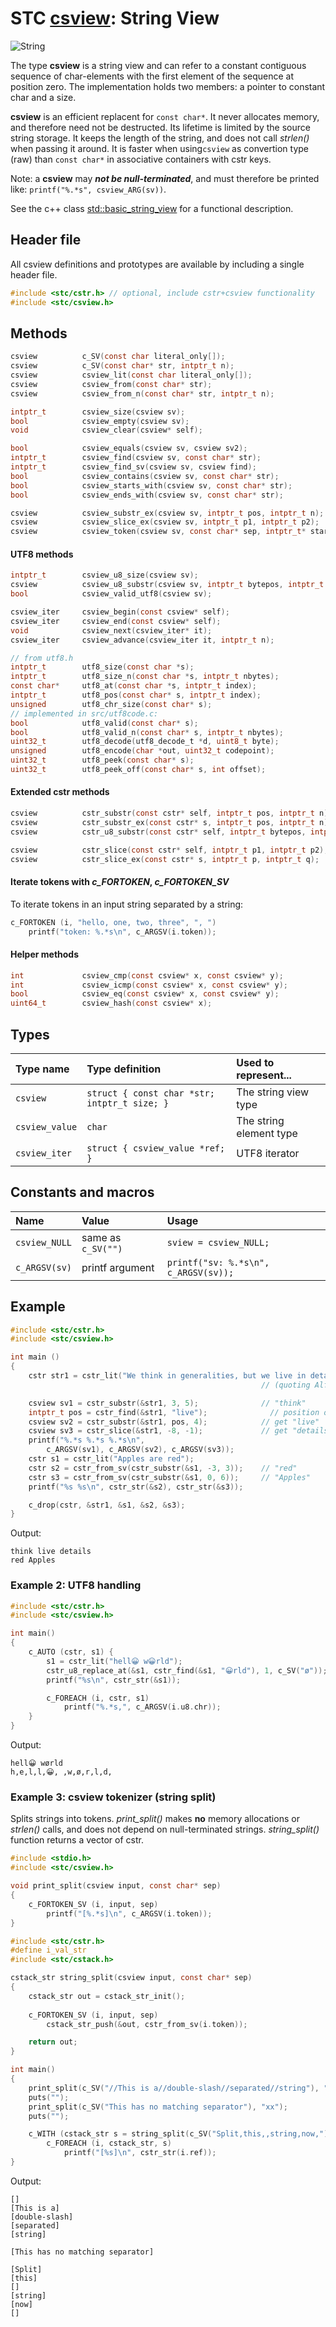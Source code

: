 # STC [csview](../include/stc/csview.h): String View
![String](pics/string.jpg)

The type **csview** is a string view and can refer to a constant contiguous sequence of char-elements with the first
element of the sequence at position zero. The implementation holds two members: a pointer to constant char and a size.

**csview** is an efficient replacent for `const char*`. It never allocates memory, and therefore need not be destructed.
Its lifetime is limited by the source string storage. It keeps the length of the string, and does not call *strlen()*
when passing it around. It is faster when using`csview` as convertion type (raw) than `const char*` in associative
containers with cstr keys.

Note: a **csview** may ***not be null-terminated***, and must therefore be printed like: 
`printf("%.*s", csview_ARG(sv))`.

See the c++ class [std::basic_string_view](https://en.cppreference.com/w/cpp/string/basic_string_view) for a functional
description.

## Header file

All csview definitions and prototypes are available by including a single header file.

```c
#include <stc/cstr.h> // optional, include cstr+csview functionality
#include <stc/csview.h>
```
## Methods

```c
csview          c_SV(const char literal_only[]);                         // construct from literal, no strlen()
csview          c_SV(const char* str, intptr_t n);                       // construct from str and length n
csview          csview_lit(const char literal_only[]);                   // alias for c_SV(lit)
csview          csview_from(const char* str);                            // construct from const char*
csview          csview_from_n(const char* str, intptr_t n);              // alias for c_SV(str, n)

intptr_t        csview_size(csview sv);
bool            csview_empty(csview sv);
void            csview_clear(csview* self);

bool            csview_equals(csview sv, csview sv2);
intptr_t        csview_find(csview sv, const char* str);
intptr_t        csview_find_sv(csview sv, csview find);
bool            csview_contains(csview sv, const char* str);
bool            csview_starts_with(csview sv, const char* str);
bool            csview_ends_with(csview sv, const char* str);

csview          csview_substr_ex(csview sv, intptr_t pos, intptr_t n);   // negative pos count from end
csview          csview_slice_ex(csview sv, intptr_t p1, intptr_t p2);    // negative p1, p2 count from end
csview          csview_token(csview sv, const char* sep, intptr_t* start); // *start > sv.size after last token
```

#### UTF8 methods
```c
intptr_t        csview_u8_size(csview sv);
csview          csview_u8_substr(csview sv, intptr_t bytepos, intptr_t u8len);
bool            csview_valid_utf8(csview sv);                            // requires linking with src/utf8code.c

csview_iter     csview_begin(const csview* self);
csview_iter     csview_end(const csview* self);
void            csview_next(csview_iter* it);                            // utf8 codepoint step, not byte!
csview_iter     csview_advance(csview_iter it, intptr_t n);

// from utf8.h
intptr_t        utf8_size(const char *s);
intptr_t        utf8_size_n(const char *s, intptr_t nbytes);             // number of UTF8 codepoints within n bytes
const char*     utf8_at(const char *s, intptr_t index);                  // from UTF8 index to char* position
intptr_t        utf8_pos(const char* s, intptr_t index);                 // from UTF8 index to byte index position
unsigned        utf8_chr_size(const char* s);                            // UTF8 character size: 1-4
// implemented in src/utf8code.c:
bool            utf8_valid(const char* s);
bool            utf8_valid_n(const char* s, intptr_t nbytes);
uint32_t        utf8_decode(utf8_decode_t *d, uint8_t byte);             // decode next byte to utf8, return state.
unsigned        utf8_encode(char *out, uint32_t codepoint);              // encode unicode cp into out buffer
uint32_t        utf8_peek(const char* s);                                // codepoint value of character at s
uint32_t        utf8_peek_off(const char* s, int offset);                // codepoint value at utf8 pos (may be negative)
```

#### Extended cstr methods
```c
csview          cstr_substr(const cstr* self, intptr_t pos, intptr_t n);
csview          cstr_substr_ex(const cstr* s, intptr_t pos, intptr_t n);   // negative pos count from end
csview          cstr_u8_substr(const cstr* self, intptr_t bytepos, intptr_t u8len);

csview          cstr_slice(const cstr* self, intptr_t p1, intptr_t p2);
csview          cstr_slice_ex(const cstr* s, intptr_t p, intptr_t q);    // negative p or q count from end
```
#### Iterate tokens with *c_FORTOKEN*, *c_FORTOKEN_SV*

To iterate tokens in an input string separated by a string:
```c
c_FORTOKEN (i, "hello, one, two, three", ", ")
    printf("token: %.*s\n", c_ARGSV(i.token));
```

#### Helper methods
```c
int             csview_cmp(const csview* x, const csview* y);
int             csview_icmp(const csview* x, const csview* y);
bool            csview_eq(const csview* x, const csview* y);
uint64_t        csview_hash(const csview* x);
```

## Types

| Type name       | Type definition                            | Used to represent...     |
|:----------------|:-------------------------------------------|:-------------------------|
| `csview`        | `struct { const char *str; intptr_t size; }` | The string view type     |
| `csview_value`  | `char`                                     | The string element type  |
| `csview_iter`   | `struct { csview_value *ref; }`            | UTF8 iterator            |

## Constants and macros

| Name           | Value                | Usage                                        |
|:---------------|:---------------------|:---------------------------------------------|
| `csview_NULL`  | same as `c_SV("")`   | `sview = csview_NULL;`                       |
| `c_ARGSV(sv)`  | printf argument      | `printf("sv: %.*s\n", c_ARGSV(sv));`         |

## Example
```c
#include <stc/cstr.h>
#include <stc/csview.h>

int main ()
{
    cstr str1 = cstr_lit("We think in generalities, but we live in details.");
                                                        // (quoting Alfred N. Whitehead)

    csview sv1 = cstr_substr(&str1, 3, 5);              // "think"
    intptr_t pos = cstr_find(&str1, "live");              // position of "live" in str1
    csview sv2 = cstr_substr(&str1, pos, 4);            // get "live"
    csview sv3 = cstr_slice(&str1, -8, -1);             // get "details"
    printf("%.*s %.*s %.*s\n",
        c_ARGSV(sv1), c_ARGSV(sv2), c_ARGSV(sv3));
    cstr s1 = cstr_lit("Apples are red");
    cstr s2 = cstr_from_sv(cstr_substr(&s1, -3, 3));    // "red"
    cstr s3 = cstr_from_sv(cstr_substr(&s1, 0, 6));     // "Apples"
    printf("%s %s\n", cstr_str(&s2), cstr_str(&s3));

    c_drop(cstr, &str1, &s1, &s2, &s3);
}
```
Output:
```
think live details
red Apples
```

### Example 2: UTF8 handling
```c
#include <stc/cstr.h>
#include <stc/csview.h>

int main()
{
    c_AUTO (cstr, s1) {
        s1 = cstr_lit("hell😀 w😀rld");
        cstr_u8_replace_at(&s1, cstr_find(&s1, "😀rld"), 1, c_SV("ø"));
        printf("%s\n", cstr_str(&s1));

        c_FOREACH (i, cstr, s1)
            printf("%.*s,", c_ARGSV(i.u8.chr));
    }
}
```
Output:
```
hell😀 wørld
h,e,l,l,😀, ,w,ø,r,l,d,
```

### Example 3: csview tokenizer (string split)
Splits strings into tokens. *print_split()* makes **no** memory allocations or *strlen()* calls,
and does not depend on null-terminated strings. *string_split()* function returns a vector of cstr.
```c
#include <stdio.h>
#include <stc/csview.h>

void print_split(csview input, const char* sep)
{
    c_FORTOKEN_SV (i, input, sep)
        printf("[%.*s]\n", c_ARGSV(i.token));
}

#include <stc/cstr.h>
#define i_val_str
#include <stc/cstack.h>

cstack_str string_split(csview input, const char* sep)
{
    cstack_str out = cstack_str_init();
    
    c_FORTOKEN_SV (i, input, sep)
        cstack_str_push(&out, cstr_from_sv(i.token));

    return out;
}

int main()
{
    print_split(c_SV("//This is a//double-slash//separated//string"), "//");
    puts("");
    print_split(c_SV("This has no matching separator"), "xx");
    puts("");

    c_WITH (cstack_str s = string_split(c_SV("Split,this,,string,now,"), ","), cstack_str_drop(&s))
        c_FOREACH (i, cstack_str, s)
            printf("[%s]\n", cstr_str(i.ref));
}
```
Output:
```
[]
[This is a]
[double-slash]
[separated]
[string]

[This has no matching separator]

[Split]
[this]
[]
[string]
[now]
[]
```
